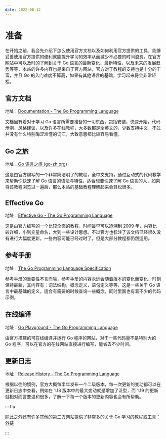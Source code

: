 ```yaml
---
date: 2022-08-12
---
```


# 准备

在开始之前，我会先介绍下怎么使用官方文档以及如何利用官方提供的工具，能够妥善使用官方提供的便利就能提升学习的效率从而减少不必要的时间浪费。在官方网站中可以及时的了解到关于 Go 语言的最新变化，最新特性，以及未来的发展趋势等等，本站的许多内容也是来自于官方网站，官方对于教程的支持也是十分的丰富，并且 Go 的入门难度不算高，如果有其他语言的基础，学习起来将会非常轻松。

## 官方文档

地址：[Documentation - The Go Programming Language](https://go.dev/doc/)

文档里有着对于学习 Go 语言所需要准备的一切东西，包括安装，快速开始，代码示例，风格建议，以及许多在线教程，大多数都是全英文的，少数支持中文，不过并没有什么特别晦涩难懂的词汇，大致意思都比较容易看懂。

## Go 之旅

地址：[Go 语言之旅 (go-zh.org)](https://tour.go-zh.org/welcome/1)

这是由官方编写的一个非常简洁明了的教程，全中文支持，通过互动式的代码教学来帮助你快速了解 Go 语言的语法与特性，适合想要快速了解 Go 语言的人，如果将该教程浏览过一遍后，那么本站的基础教程理解起来会轻松很多。

## Effective Go

地址：[Effective Go - The Go Programming Language](https://go.dev/doc/effective_go)

这是由官方编写的一个比较全面的教程，时间最早可以追溯到 2009 年，内容比较详细，小到变量命名，大到一些设计思想。不过官方也标注了该文档已经很久没有进行大幅度更新，一些内容可能已经过时了，但是大部分教程都仍然适用。

## 参考手册

地址：[The Go Programming Language Specification](https://go.dev/ref/spec)

参考手册的重要性不言而喻，参考手册的内容永远会随着版本的变化而变化，时刻保持最新，其内容有：词法结构，概念定义，语句定义等等，这是一些关于 Go 语言中最基础的定义，适合有需要的时候查询一些概念，同时里面也有着不少的代码示例。

## 在线编译

地址：[Go Playground - The Go Programming Language](https://go.dev/play/)

由官方搭建的可在线编译并运行 Go 程序的网站，对于一些代码量不是特别大的 Go 程序，可以在官方的在线网站直接进行编写，能省去不少时间。

## 更新日志

地址：[Release History - The Go Programming Language](https://go.dev/doc/devel/release)

根据以往的惯例，官方大概每半年发布一个二级版本，每一次更新的变动都可以在更新日志中查看，例如在 1.18 版本中的最大变动就是增加了泛型，而 1.19 的更新就相对而言要温和很多，了解一下每一个版本的更新内容也会有所帮助。

::: tip

除此之外还有许多其他的第三方网站提供了非常多的关于 Go 学习的教程或工具：[外链](../../link.md)

:::

